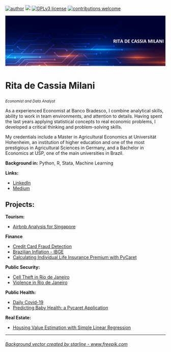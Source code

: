 



[![author](https://img.shields.io/badge/author-rmilani-red.svg)](https://www.linkedin.com/in/rita-de-cassia-m-59ab7451/) [![](https://img.shields.io/badge/python-3.7+-blue.svg)](https://www.python.org/downloads/release/python-365/) [![GPLv3 license](https://img.shields.io/badge/License-GPLv3-blue.svg)](http://perso.crans.org/besson/LICENSE.html) [![contributions welcome](https://img.shields.io/badge/contributions-welcome-brightgreen.svg?style=flat)](https://github.com/rafaelnduarte/portfolio/issues)

<p align="center">
  <img src="banner.jpg" >
  
</p>

# Rita de Cassia Milani
<sub>*Economist and Data Analyst*</sub>

As a experienced Economist at Banco Bradesco, I combine analytical skills, ability to work in team environments, and attention to details. Having spent the last years applying statistical concepts to real economic problems, I developed a critical thinking and problem-solving skills.

My credentials include a Master in Agricultural Economics at Universität Hohenheim, an institution of higher education and one of the most prestigious in Agricultural Sciences in Germany, and a Bachelor in Economics at USP, one of the main universities in Brazil. 

**Background in:** Python, R, Stata, Machine Learning

**Links:**
* [LinkedIn](https://www.linkedin.com/in/rita-de-cássia-milani-59ab7451/)
* [Medium](https://medium.com/@rita.milani)


## Projects:

**Tourism:**
* [Airbnb Analysis for Singapore](https://github.com/rita-milani/Air_Bnb_Singapore/blob/main/README.md)

**Finance**
* [Credit Card Fraud Detection](https://github.com/rita-milani/Credit_Card_Fraud_Detection/blob/main/README.md)
* [Brazilian Inflation - IBGE](https://github.com/rita-milani/Inflation_barchart/blob/main/README.md)
* [Calculating Individual Life Insurance Premium with PyCaret](https://github.com/rita-milani/Life_Insurance_PyCaret/blob/main/README.md) 

**Public Security:**
* [Cell Theft in Rio de Janeiro](https://github.com/rita-milani/Cell_Theft_Rio/blob/main/README.md)
* [Violence in Rio de Janeiro](https://github.com/rita-milani/Violence_in_Rio/blob/main/README.md)

**Public Health:**
* [Daily Covid-19](https://github.com/rita-milani/Daily_Covid/blob/main/README.md)
* [Predicting Baby Health: a Pycaret Application](https://github.com/rita-milani/Fetal_Health_Classification/blob/main/README.md)

**Real Estate:**
* [Housing Value Estimation with Simple Linear Regression](https://github.com/rita-milani/Housing_Price_Linear_Regression/blob/main/README.md)



---

<h6><a href='https://www.freepik.com/vectors/background'>Background vector created by starline - www.freepik.com</a></h6>

